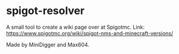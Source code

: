 # spigot-resolver
A small tool to create a wiki page over at Spigotmc.
Link: https://www.spigotmc.org/wiki/spigot-nms-and-minecraft-versions/

Made by MiniDigger and Max604.
